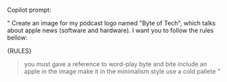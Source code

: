 Copilot prompt:

"
Create an image for my podcast logo named "Byte of Tech", which talks about apple news (software and hardware). I want you to follow the rules bellow:

{RULES}
> you must gave a reference to word-play byte and bite
> include an apple in the image
> make it in the minimalism style
> use a cold pallete
"
